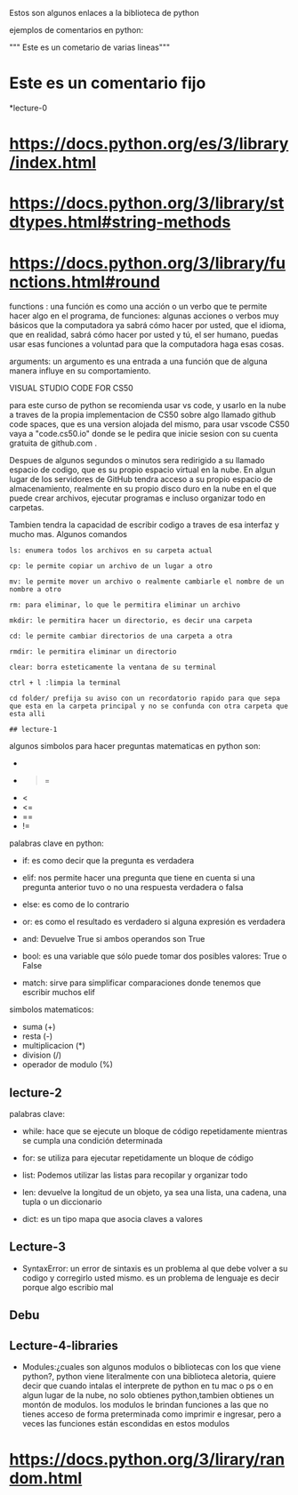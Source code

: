Estos son algunos enlaces a la biblioteca de python

ejemplos de comentarios en python:

""" Este es un cometario de varias lineas"""
# Este es un comentario fijo

*lecture-0
# https://docs.python.org/es/3/library/index.html
# https://docs.python.org/3/library/stdtypes.html#string-methods
# https://docs.python.org/3/library/functions.html#round 

functions : una función es como una acción o un verbo que te permite hacer algo en el programa, de funciones: algunas acciones o verbos muy básicos que la computadora ya sabrá cómo hacer por usted, que el idioma, que en realidad, sabrá cómo hacer por usted y tú, el ser humano, puedas usar esas funciones a voluntad para que la computadora haga esas cosas.

arguments: un argumento es una entrada a una función que de alguna manera influye en su comportamiento.

VISUAL STUDIO CODE FOR CS50

para este curso de python se recomienda usar vs code, y usarlo en la nube a traves de la propia implementacion de CS50 sobre algo llamado github code spaces, que es una version alojada del mismo, para usar vscode CS50 vaya a "code.cs50.io" donde se le pedira que inicie sesion con su cuenta gratuita de github.com .

Despues de algunos segundos o minutos sera redirigido a su llamado espacio de codigo, que es su propio espacio virtual en la nube. En algun lugar de los servidores de GitHub tendra acceso a su propio espacio de almacenamiento, realmente en su propio disco duro en la nube en el que puede crear archivos, ejecutar programas e incluso organizar todo en carpetas.

Tambien tendra la capacidad de escribir codigo a traves de esa interfaz y mucho mas.
Algunos comandos

    ls: enumera todos los archivos en su carpeta actual

    cp: le permite copiar un archivo de un lugar a otro

    mv: le permite mover un archivo o realmente cambiarle el nombre de un nombre a otro

    rm: para eliminar, lo que le permitira eliminar un archivo

    mkdir: le permitira hacer un directorio, es decir una carpeta

    cd: le permite cambiar directorios de una carpeta a otra

    rmdir: le permitira eliminar un directorio

    clear: borra esteticamente la ventana de su terminal

    ctrl + l :limpia la terminal

    cd folder/ prefija su aviso con un recordatorio rapido para que sepa que esta en la carpeta principal y no se confunda con otra carpeta que esta alli

    ## lecture-1
algunos simbolos para hacer preguntas matematicas en python son:

* >
* >=
* <
* <=
* ==
* !=

palabras clave en python:

* if: es como decir que la pregunta es verdadera

* elif: nos permite hacer una pregunta que tiene en cuenta si una pregunta anterior tuvo o no una respuesta verdadera o falsa

* else: es como de lo contrario

* or: es como el resultado es verdadero si alguna expresión es verdadera

* and: Devuelve True si ambos operandos son True

* bool: es una variable que sólo puede tomar dos posibles valores: True o False

* match: sirve para simplificar comparaciones donde tenemos que escribir muchos elif


simbolos matematicos:

* suma (+)
* resta (-)
* multiplicacion (*)
* division (/)
* operador de modulo (%)

## lecture-2
palabras clave:

* while: hace que se ejecute un bloque de código repetidamente mientras se cumpla una condición determinada

* for: se utiliza para ejecutar repetidamente un bloque de código

* list: Podemos utilizar las listas para recopilar y organizar todo

* len: devuelve la longitud de un objeto, ya sea una lista, una cadena, una tupla o un diccionario

* dict: es un tipo mapa que asocia claves a valores

## Lecture-3

* SyntaxError: un error de sintaxis es un problema al que debe volver a su codigo
y corregirlo usted mismo. es un problema de lenguaje es decir porque algo escribio mal 
## Debu

## Lecture-4-libraries

* Modules:¿cuales son algunos modulos o bibliotecas con los que viene python?, python viene literalmente con una biblioteca aletoria, quiere decir que cuando intalas el interprete de python en tu mac o ps o en algun lugar de la nube, no solo obtienes python,tambien obtienes un montón de modulos. los modulos le brindan funciones a las que no tienes acceso de forma preterminada como imprimir e ingresar, pero a veces las funciones están escondidas en estos modulos

# https://docs.python.org/3/lirary/random.html 






